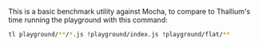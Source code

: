 This is a basic benchmark utility against Mocha, to compare to Thallium's time running the playground with this command:

```sh
tl playground/**/*.js !playground/index.js !playground/flat/**
```
